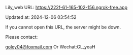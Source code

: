Lily_web URL: https://222f-61-165-102-156.ngrok-free.app

Updated at: 2024-12-06 03:54:52

If you cannot open this URL, the server might be down.

Please contact: 

goley04@foxmail.com Or Wechat:GL_yeaH